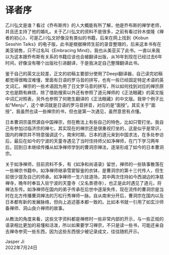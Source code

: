 # 译者序

乙川弘文是谁？看过《乔布斯传》的人大概能有所了解，他是乔布斯的禅学老师，并且还主持了他的婚礼。关于乙川弘文的资料不是很多，之前有看过铃木俊隆《禅者的初心》，可是乙川弘文好像没有类似的书籍，后来在网上找到《Kobun Sesshin Talks》的电子版，此书是根据禅师生前的录音整理的，后来这本书有在美亚销售，只不过名叫《Embracing Mind》，我也从美亚买了此书。一直以来我以为这本跟乔布斯有关系的书籍应该也会被翻译出版，从16年到现在已经过去6年时间，好像没有哪个出版社引进翻译，于是我决定自己整理翻译此书。

鉴于自己的英文比较差，正文的初稿主要部分使用了Deepl翻译器，自己读完初稿都觉得很晦涩难懂，里面有日语的罗马音的拼写，也有一些已经固定特定术语的英文词汇。禅宗的一些术语因为用了日文罗马音的拼写，所以如何找到对应的禅宗原文也是颇有麻烦，除了借助搜索以外还有参照了道元禅师的《正法眼藏》的英文版中词汇对照表，另外也参照了何艳生翻译的《正法眼藏》的中文版。我举个例子比如“Menju”，这个单词就是日语的罗马音拼音，对应的是“面授”。其实关于“面授”，我虽然也读一些禅宗的书，但也是第一次遇见，虽然意思有点懂。

日本曹洞宗虽然源自中国禅宗，但在教法上有些自己的特色，比如只管打坐。我自己有参加过临济宗的禅七，其实现在的禅宗还是很重视打坐的，这是似乎是常识，国内的禅宗并不特意强调这个。南宋时期，日本的道元来到中国求法，在多处参访后，最后在如今的宁波的天童寺遇见了当时住持师父如净禅师，在门下学习两年后，回到日本继续传播从如净禅师学到的曹洞宗禅法，逐渐形成了如今的日本曹洞宗。

关于如净禅师，目前资料不多，有《如净和尚语录》留世，禅师的一些轶事散落在一些禅宗书籍中。如净禅师继承雪窦智鉴的衣钵，是曹洞宗的第十三代传人，但生前很少提及自己的师承。如净禅师一生六驻道场，其中两次住持如今西湖边的净慈禅寺，晚年时奉旨入驻宁波的天童寺（又名景德寺），也正是此时遇见了道元，将禅法东传。如净禅师在国内的弟子传承在后世中逐渐失传，现在流传的曹洞宗是当时在北方传播曹洞禅法的万松行秀禅师一脉。自从南宋分开后，曹洞宗在国内以及日本都有新的发展脉络，但向上追述基本都一致的。比如本书就一引用了如玄沙师备禅师、洞山良介禅师的故事。

从教法的角度来看，这些文字资料都是禅修时一些非常内部的开示，与一些正规的语录相比更加的易懂和活泼，所以如果要学习禅宗，不只是读一些书，可能还亲自去禅寺参究一些东西，因为这些东西很少被记录成文，往往随机开示。

Jasper Ji  
2022年7月24日